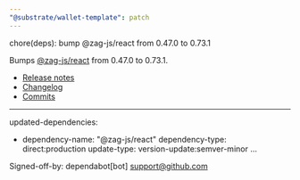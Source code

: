 ```yaml
---
"@substrate/wallet-template": patch
---
```


chore(deps): bump @zag-js/react from 0.47.0 to 0.73.1

Bumps [@zag-js/react](https://github.com/chakra-ui/zag) from 0.47.0 to 0.73.1.
- [Release notes](https://github.com/chakra-ui/zag/releases)
- [Changelog](https://github.com/chakra-ui/zag/blob/main/CHANGELOG.md)
- [Commits](https://github.com/chakra-ui/zag/compare/@zag-js/react@0.47.0...@zag-js/react@0.73.1)

---
updated-dependencies:
- dependency-name: "@zag-js/react"
  dependency-type: direct:production
  update-type: version-update:semver-minor
...

Signed-off-by: dependabot[bot] <support@github.com>
